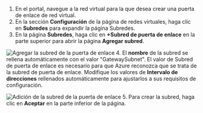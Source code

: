 1. En el portal, navegue a la red virtual para la que desea crear una puerta de enlace de red virtual.
2. En la sección **Configuración** de la página de redes virtuales, haga clic en **Subredes** para expandir la página Subredes.
3. En la página **Subredes**, haga clic en **+Subred de puerta de enlace** en la parte superior para abrir la página **Agregar subred**.

  ![Agregar la subred de la puerta de enlace](./media/vpn-gateway-add-gwsubnet-s2s-rm-portal-include/addgwsub.png "Agregar la subred de la puerta de enlace")
4. El **nombre** de la subred se rellena automáticamente con el valor "GatewaySubnet". El valor de Subred de puerta de enlace es necesario para que Azure reconozca que se trata de la subred de puerta de enlace. Modifique los valores de **Intervalo de direcciones** rellenados automáticamente para ajustarlos a sus requisitos de configuración.

  ![Adición de la subred de la puerta de enlace](./media/vpn-gateway-add-gwsubnet-s2s-rm-portal-include/addsub2.png "Adición de la subred de la puerta de enlace")
5. Para crear la subred, haga clic en **Aceptar** en la parte inferior de la página.